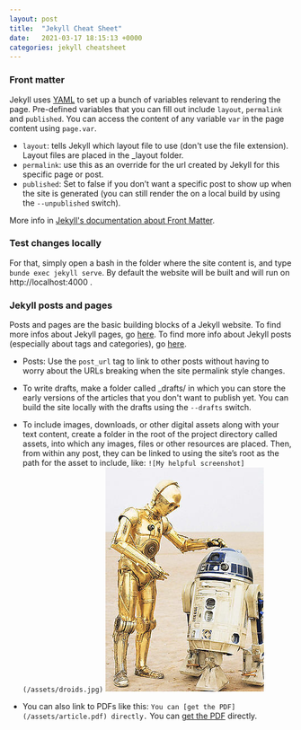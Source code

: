 ```yaml
---
layout: post
title:  "Jekyll Cheat Sheet"
date:   2021-03-17 18:15:13 +0000
categories: jekyll cheatsheet
---
```

### Front matter
Jekyll uses [YAML](https://yaml.org/) to set up a bunch of variables relevant to rendering the page. Pre-defined variables that you can fill out include `layout`, `permalink` and `published`. You can access the content of any variable `var` in the page content using `page.var`.

* `layout`: tells Jekyll which layout file to use (don't use the file extension). Layout files are placed in the _layout folder.
* `permalink`: use this as an override for the url created by Jekyll for this specific page or post.
* `published`: Set to false if you don’t want a specific post to show up when the site is generated (you can still render the on a local build by using the `--unpublished` switch).

More info in [Jekyll's documentation about Front Matter](https://jekyllrb.com/docs/front-matter/).

### Test changes locally
For that, simply open a bash in the folder where the site content is, and type `bunde exec jekyll serve`. By default the website will be built and will run on http://localhost:4000 .

### Jekyll posts and pages
Posts and pages are the basic building blocks of a Jekyll website. To find more infos about Jekyll pages, go [here](https://jekyllrb.com/docs/pages/). To find more info about Jekyll posts (especially about tags and categories), go [here](https://jekyllrb.com/docs/posts/).

* Posts: Use the `post_url` tag to link to other posts without having to worry about the URLs breaking when the site permalink style changes.
* To write drafts, make a folder called _drafts/ in which you can store the early versions of the articles that you don't want to publish yet. You can build the site locally with the drafts using the `--drafts` switch.
* To include images, downloads, or other digital assets along with your text content, create a folder in the root of the project directory called assets, into which any images, files or other resources are placed. Then, from within any post, they can be linked to using the site’s root as the path for the asset to include, like:
`![My helpful screenshot](/assets/droids.jpg)` ![My helpful screenshot](/assets/droids.jpg)

* You can also link to PDFs like this: `You can [get the PDF](/assets/article.pdf) directly.` You can [get the PDF](/assets/article.pdf) directly.



[jekyll-docs]: https://jekyllrb.com/docs/home
[jekyll-gh]:   https://github.com/jekyll/jekyll
[jekyll-talk]: https://talk.jekyllrb.com/
